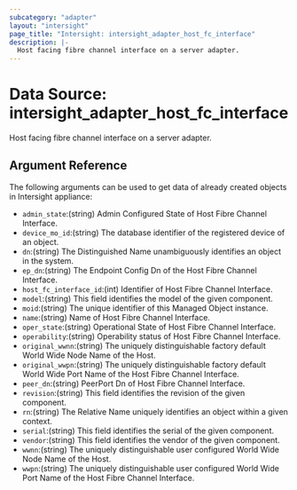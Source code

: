 ```yaml
---
subcategory: "adapter"
layout: "intersight"
page_title: "Intersight: intersight_adapter_host_fc_interface"
description: |-
  Host facing fibre channel interface on a server adapter.
---
```


# Data Source: intersight_adapter_host_fc_interface
Host facing fibre channel interface on a server adapter.
## Argument Reference
The following arguments can be used to get data of already created objects in Intersight appliance:
* `admin_state`:(string) Admin Configured State of Host Fibre Channel Interface. 
* `device_mo_id`:(string) The database identifier of the registered device of an object. 
* `dn`:(string) The Distinguished Name unambiguously identifies an object in the system. 
* `ep_dn`:(string) The Endpoint Config Dn of the Host Fibre Channel Interface. 
* `host_fc_interface_id`:(int) Identifier of Host Fibre Channel Interface. 
* `model`:(string) This field identifies the model of the given component. 
* `moid`:(string) The unique identifier of this Managed Object instance. 
* `name`:(string) Name of Host Fibre Channel Interface. 
* `oper_state`:(string) Operational State of Host Fibre Channel Interface. 
* `operability`:(string) Operability status of Host Fibre Channel Interface. 
* `original_wwnn`:(string) The uniquely distinguishable factory default  World Wide Node Name of the Host. 
* `original_wwpn`:(string) The uniquely distinguishable factory default World Wide Port Name of the Host Fibre Channel Interface. 
* `peer_dn`:(string) PeerPort Dn of Host Fibre Channel Interface. 
* `revision`:(string) This field identifies the revision of the given component. 
* `rn`:(string) The Relative Name uniquely identifies an object within a given context. 
* `serial`:(string) This field identifies the serial of the given component. 
* `vendor`:(string) This field identifies the vendor of the given component. 
* `wwnn`:(string) The uniquely distinguishable user configured World Wide Node Name of the Host. 
* `wwpn`:(string) The uniquely distinguishable user configured World Wide Port Name of the Host Fibre Channel Interface. 

